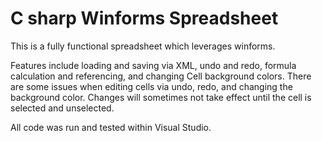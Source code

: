# C sharp Winforms Spreadsheet

This is a fully functional spreadsheet which leverages winforms.  

Features include loading and saving via XML, undo and redo, formula calculation and referencing, and changing Cell background colors.
There are some issues when editing cells via undo, redo, and changing the background color. Changes will sometimes not take effect until the cell is selected and unselected.  

All code was run and tested within Visual Studio.

